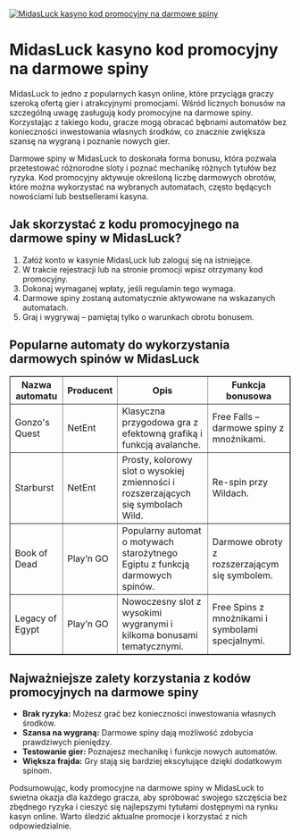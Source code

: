 [![MidasLuck kasyno kod promocyjny na darmowe spiny](https://123-caf.pages.dev/gitsignup.png)](https://vrmoo.ru/Bt82HjjY)

<h1>MidasLuck kasyno kod promocyjny na darmowe spiny</h1> <p>MidasLuck to jedno z popularnych kasyn online, które przyciąga graczy szeroką ofertą gier i atrakcyjnymi promocjami. Wśród licznych bonusów na szczególną uwagę zasługują kody promocyjne na darmowe spiny. Korzystając z takiego kodu, gracze mogą obracać bębnami automatów bez konieczności inwestowania własnych środków, co znacznie zwiększa szansę na wygraną i poznanie nowych gier.</p>  <p>Darmowe spiny w MidasLuck to doskonała forma bonusu, która pozwala przetestować różnorodne sloty i poznać mechanikę różnych tytułów bez ryzyka. Kod promocyjny aktywuje określoną liczbę darmowych obrotów, które można wykorzystać na wybranych automatach, często będących nowościami lub bestsellerami kasyna.</p>  <h2>Jak skorzystać z kodu promocyjnego na darmowe spiny w MidasLuck?</h2> <ol>   <li>Załóż konto w kasynie MidasLuck lub zaloguj się na istniejące.</li>   <li>W trakcie rejestracji lub na stronie promocji wpisz otrzymany kod promocyjny.</li>   <li>Dokonaj wymaganej wpłaty, jeśli regulamin tego wymaga.</li>   <li>Darmowe spiny zostaną automatycznie aktywowane na wskazanych automatach.</li>   <li>Graj i wygrywaj – pamiętaj tylko o warunkach obrotu bonusem.</li> </ol>  <h2>Popularne automaty do wykorzystania darmowych spinów w MidasLuck</h2> <table border="1" cellpadding="8" cellspacing="0">   <thead>     <tr>       <th>Nazwa automatu</th>       <th>Producent</th>       <th>Opis</th>       <th>Funkcja bonusowa</th>     </tr>   </thead>   <tbody>     <tr>       <td>Gonzo's Quest</td>       <td>NetEnt</td>       <td>Klasyczna przygodowa gra z efektowną grafiką i funkcją avalanche.</td>       <td>Free Falls – darmowe spiny z mnożnikami.</td>     </tr>     <tr>       <td>Starburst</td>       <td>NetEnt</td>       <td>Prosty, kolorowy slot o wysokiej zmienności i rozszerzających się symbolach Wild.</td>       <td>Re-spin przy Wildach.</td>     </tr>     <tr>       <td>Book of Dead</td>       <td>Play’n GO</td>       <td>Popularny automat o motywach starożytnego Egiptu z funkcją darmowych spinów.</td>       <td>Darmowe obroty z rozszerzającym się symbolem.</td>     </tr>     <tr>       <td>Legacy of Egypt</td>       <td>Play’n GO</td>       <td>Nowoczesny slot z wysokimi wygranymi i kilkoma bonusami tematycznymi.</td>       <td>Free Spins z mnożnikami i symbolami specjalnymi.</td>     </tr>   </tbody> </table>  <h2>Najważniejsze zalety korzystania z kodów promocyjnych na darmowe spiny</h2> <ul>   <li><strong>Brak ryzyka:</strong> Możesz grać bez konieczności inwestowania własnych środków.</li>   <li><strong>Szansa na wygraną:</strong> Darmowe spiny dają możliwość zdobycia prawdziwych pieniędzy.</li>   <li><strong>Testowanie gier:</strong> Poznajesz mechanikę i funkcje nowych automatów.</li>   <li><strong>Większa frajda:</strong> Gry stają się bardziej ekscytujące dzięki dodatkowym spinom.</li> </ul>  <p>Podsumowując, kody promocyjne na darmowe spiny w MidasLuck to świetna okazja dla każdego gracza, aby spróbować swojego szczęścia bez zbędnego ryzyka i cieszyć się najlepszymi tytułami dostępnymi na rynku kasyn online. Warto śledzić aktualne promocje i korzystać z nich odpowiedzialnie.</p>